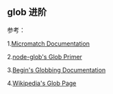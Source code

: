 ## glob 进阶

参考：

1.[Micromatch Documentation](https://github.com/micromatch/micromatch)

2.[node-glob's Glob Primer](https://github.com/isaacs/node-glob#glob-primer)

3.[Begin's Globbing Documentation](https://github.com/begin/globbing#what-is-globbing)

4.[Wikipedia's Glob Page](https://en.wikipedia.org/wiki/Glob_(programming))

